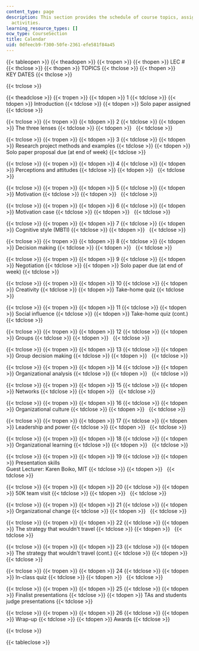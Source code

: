 ```yaml
---
content_type: page
description: This section provides the schedule of course topics, assignments, and
  activities.
learning_resource_types: []
ocw_type: CourseSection
title: Calendar
uid: 0dfeecb9-f300-50fe-2361-efe581f84a45
---
```


{{< tableopen >}}
{{< theadopen >}}
{{< tropen >}}
{{< thopen >}}
LEC #
{{< thclose >}}
{{< thopen >}}
TOPICS
{{< thclose >}}
{{< thopen >}}
KEY DATES
{{< thclose >}}

{{< trclose >}}

{{< theadclose >}}
{{< tropen >}}
{{< tdopen >}}
1
{{< tdclose >}}
{{< tdopen >}}
Introduction
{{< tdclose >}}
{{< tdopen >}}
Solo paper assigned
{{< tdclose >}}

{{< trclose >}}
{{< tropen >}}
{{< tdopen >}}
2
{{< tdclose >}}
{{< tdopen >}}
The three lenses
{{< tdclose >}}
{{< tdopen >}}
 
{{< tdclose >}}

{{< trclose >}}
{{< tropen >}}
{{< tdopen >}}
3
{{< tdclose >}}
{{< tdopen >}}
Research project methods and examples
{{< tdclose >}}
{{< tdopen >}}
Solo paper proposal due (at end of week)
{{< tdclose >}}

{{< trclose >}}
{{< tropen >}}
{{< tdopen >}}
4
{{< tdclose >}}
{{< tdopen >}}
Perceptions and attitudes
{{< tdclose >}}
{{< tdopen >}}
 
{{< tdclose >}}

{{< trclose >}}
{{< tropen >}}
{{< tdopen >}}
5
{{< tdclose >}}
{{< tdopen >}}
Motivation
{{< tdclose >}}
{{< tdopen >}}
 
{{< tdclose >}}

{{< trclose >}}
{{< tropen >}}
{{< tdopen >}}
6
{{< tdclose >}}
{{< tdopen >}}
Motivation case
{{< tdclose >}}
{{< tdopen >}}
 
{{< tdclose >}}

{{< trclose >}}
{{< tropen >}}
{{< tdopen >}}
7
{{< tdclose >}}
{{< tdopen >}}
Cognitive style (MBTI)
{{< tdclose >}}
{{< tdopen >}}
 
{{< tdclose >}}

{{< trclose >}}
{{< tropen >}}
{{< tdopen >}}
8
{{< tdclose >}}
{{< tdopen >}}
Decision making
{{< tdclose >}}
{{< tdopen >}}
 
{{< tdclose >}}

{{< trclose >}}
{{< tropen >}}
{{< tdopen >}}
9
{{< tdclose >}}
{{< tdopen >}}
Negotiation
{{< tdclose >}}
{{< tdopen >}}
Solo paper due (at end of week)
{{< tdclose >}}

{{< trclose >}}
{{< tropen >}}
{{< tdopen >}}
10
{{< tdclose >}}
{{< tdopen >}}
Creativity
{{< tdclose >}}
{{< tdopen >}}
Take-home quiz
{{< tdclose >}}

{{< trclose >}}
{{< tropen >}}
{{< tdopen >}}
11
{{< tdclose >}}
{{< tdopen >}}
Social influence
{{< tdclose >}}
{{< tdopen >}}
Take-home quiz (cont.)
{{< tdclose >}}

{{< trclose >}}
{{< tropen >}}
{{< tdopen >}}
12
{{< tdclose >}}
{{< tdopen >}}
Groups
{{< tdclose >}}
{{< tdopen >}}
 
{{< tdclose >}}

{{< trclose >}}
{{< tropen >}}
{{< tdopen >}}
13
{{< tdclose >}}
{{< tdopen >}}
Group decision making
{{< tdclose >}}
{{< tdopen >}}
 
{{< tdclose >}}

{{< trclose >}}
{{< tropen >}}
{{< tdopen >}}
14
{{< tdclose >}}
{{< tdopen >}}
Organizational analysis
{{< tdclose >}}
{{< tdopen >}}
 
{{< tdclose >}}

{{< trclose >}}
{{< tropen >}}
{{< tdopen >}}
15
{{< tdclose >}}
{{< tdopen >}}
Networks
{{< tdclose >}}
{{< tdopen >}}
 
{{< tdclose >}}

{{< trclose >}}
{{< tropen >}}
{{< tdopen >}}
16
{{< tdclose >}}
{{< tdopen >}}
Organizational culture
{{< tdclose >}}
{{< tdopen >}}
 
{{< tdclose >}}

{{< trclose >}}
{{< tropen >}}
{{< tdopen >}}
17
{{< tdclose >}}
{{< tdopen >}}
Leadership and power
{{< tdclose >}}
{{< tdopen >}}
 
{{< tdclose >}}

{{< trclose >}}
{{< tropen >}}
{{< tdopen >}}
18
{{< tdclose >}}
{{< tdopen >}}
Organizational learning
{{< tdclose >}}
{{< tdopen >}}
 
{{< tdclose >}}

{{< trclose >}}
{{< tropen >}}
{{< tdopen >}}
19
{{< tdclose >}}
{{< tdopen >}}
Presentation skills  
Guest Lecturer: Karen Boiko, MIT
{{< tdclose >}}
{{< tdopen >}}
 
{{< tdclose >}}

{{< trclose >}}
{{< tropen >}}
{{< tdopen >}}
20
{{< tdclose >}}
{{< tdopen >}}
50K team visit
{{< tdclose >}}
{{< tdopen >}}
 
{{< tdclose >}}

{{< trclose >}}
{{< tropen >}}
{{< tdopen >}}
21
{{< tdclose >}}
{{< tdopen >}}
Organizational change
{{< tdclose >}}
{{< tdopen >}}
 
{{< tdclose >}}

{{< trclose >}}
{{< tropen >}}
{{< tdopen >}}
22
{{< tdclose >}}
{{< tdopen >}}
The strategy that wouldn't travel
{{< tdclose >}}
{{< tdopen >}}
 
{{< tdclose >}}

{{< trclose >}}
{{< tropen >}}
{{< tdopen >}}
23
{{< tdclose >}}
{{< tdopen >}}
The strategy that wouldn't travel (cont.)
{{< tdclose >}}
{{< tdopen >}}
 
{{< tdclose >}}

{{< trclose >}}
{{< tropen >}}
{{< tdopen >}}
24
{{< tdclose >}}
{{< tdopen >}}
In-class quiz
{{< tdclose >}}
{{< tdopen >}}
 
{{< tdclose >}}

{{< trclose >}}
{{< tropen >}}
{{< tdopen >}}
25
{{< tdclose >}}
{{< tdopen >}}
Finalist presentations
{{< tdclose >}}
{{< tdopen >}}
TAs and students judge presentations
{{< tdclose >}}

{{< trclose >}}
{{< tropen >}}
{{< tdopen >}}
26
{{< tdclose >}}
{{< tdopen >}}
Wrap-up
{{< tdclose >}}
{{< tdopen >}}
Awards
{{< tdclose >}}

{{< trclose >}}

{{< tableclose >}}